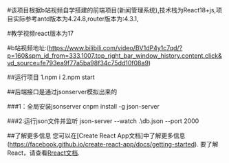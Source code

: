 #该项目根据b站视频自学搭建的前端项目(新闻管理系统),技术栈为React18+js,项目实际参考antd版本为4.24.8,router版本为:4.3.1,

#教学视频react版本为17

#b站视频地址:(https://www.bilibili.com/video/BV1dP4y1c7qd/?p=160&spm_id_from=333.1007.top_right_bar_window_history.content.click&vd_source=fe793ea9f77a5ba98f34c75dd10f08a9)

##运行项目 1.npm i 2.npm start

##后端接口是通过jsonserver模拟出来的

###1：全局安装jsonserver  cnpm install -g json-server

###2:运行json文件并监听   json-server --watch .\db.json --port 2000

##了解更多信息
您可以在[Create React App文档]中了解更多信息(https://facebook.github.io/create-react-app/docs/getting-started).
要了解React，请查看[Rreact文档](https://reactjs.org/).
